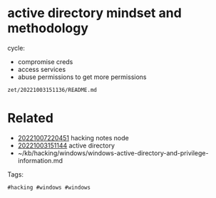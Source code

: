 # active directory  mindset and methodology
cycle:
- compromise creds
- access services
- abuse permissions to get more permissions

` zet/20221003151136/README.md `

# Related

- [20221007220451](/zet/20221007220451/README.md) hacking notes node
- [20221003151144](/zet/20221003151144/README.md) active directory 
- ~/kb/hacking/windows/windows-active-directory-and-privilege-information.md

Tags:

    #hacking #windows #windows 
